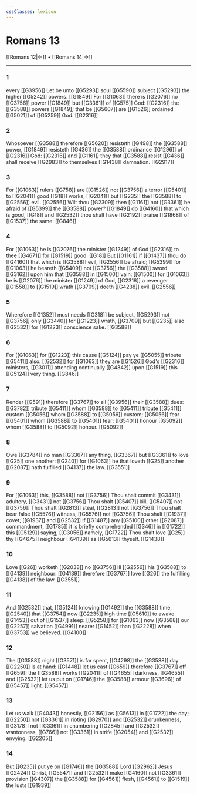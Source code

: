 ```yaml
---
cssClasses: lexicon
---
```

# Romans 13

[[Romans 12|←]] • [[Romans 14|→]]

---

### 1
every [[G3956]] Let be unto [[G5293]] soul [[G5590]] subject [[G5293]] the higher [[G5242]] powers. [[G1849]] For [[G1063]] there is [[G2076]] no [[G3756]] power [[G1849]] but [[G3361]] of [[G575]] God: [[G2316]] the [[G3588]] powers [[G1849]] that be [[G5607]] are [[G1526]] ordained [[G5021]] of [[G5259]] God. [[G2316]]

### 2
Whosoever [[G3588]] therefore [[G5620]] resisteth [[G498]] the [[G3588]] power, [[G1849]] resisteth [[G436]] the [[G3588]] ordinance [[G1296]] of [[G2316]] God: [[G2316]] and [[G1161]] they that [[G3588]] resist [[G436]] shall receive [[G2983]] to themselves [[G1438]] damnation. [[G2917]]

### 3
For [[G1063]] rulers [[G758]] are [[G1526]] not [[G3756]] a terror [[G5401]] to [[G2041]] good [[G18]] works, [[G2041]] but [[G235]] the [[G3588]] to [[G2556]] evil. [[G2556]] Wilt thou [[G2309]] then [[G1161]] not [[G3361]] be afraid of [[G5399]] the [[G3588]] power? [[G1849]] do [[G4160]] that which is good, [[G18]] and [[G2532]] thou shalt have [[G2192]] praise [[G1868]] of [[G1537]] the same: [[G846]]

### 4
For [[G1063]] he is [[G2076]] the minister [[G1249]] of God [[G2316]] to thee [[G4671]] for [[G1519]] good. [[G18]] But [[G1161]] if [[G1437]] thou do [[G4160]] that which is [[G3588]] evil, [[G2556]] be afraid; [[G5399]] for [[G1063]] he beareth [[G5409]] not [[G3756]] the [[G3588]] sword [[G3162]] upon him that [[G3588]] in [[G1500]] vain: [[G1500]] for [[G1063]] he is [[G2076]] the minister [[G1249]] of God, [[G2316]] a revenger [[G1558]] to [[G1519]] wrath [[G3709]] doeth [[G4238]] evil. [[G2556]]

### 5
Wherefore [[G1352]] must needs [[G318]] be subject, [[G5293]] not [[G3756]] only [[G3440]] for [[G1223]] wrath, [[G3709]] but [[G235]] also [[G2532]] for [[G1223]]  conscience sake. [[G3588]]

### 6
For [[G1063]] for [[G1223]] this cause [[G5124]] pay ye [[G5055]] tribute [[G5411]] also: [[G2532]] for [[G1063]] they are [[G1526]] God's [[G2316]] ministers, [[G3011]] attending continually [[G4342]] upon [[G1519]] this [[G5124]] very thing. [[G846]]

### 7
Render [[G591]] therefore [[G3767]] to all [[G3956]] their [[G3588]] dues: [[G3782]] tribute [[G5411]] whom [[G3588]] to [[G5411]] tribute [[G5411]] custom [[G5056]] whom [[G3588]] to [[G5056]] custom; [[G5056]] fear [[G5401]] whom [[G3588]] to [[G5401]] fear; [[G5401]] honour [[G5092]] whom [[G3588]] to [[G5092]] honour. [[G5092]]

### 8
Owe [[G3784]] no man [[G3367]] any thing, [[G3367]] but [[G3361]] to love [[G25]] one another: [[G240]] for [[G1063]] he that loveth [[G25]] another [[G2087]] hath fulfilled [[G4137]] the law. [[G3551]]

### 9
For [[G1063]] this, [[G3588]] not [[G3756]] Thou shalt commit [[G3431]] adultery, [[G3431]] not [[G3756]] Thou shalt [[G5407]] kill, [[G5407]] not [[G3756]] Thou shalt [[G2813]] steal, [[G2813]] not [[G3756]] Thou shalt bear false [[G5576]] witness, [[G5576]] not [[G3756]] Thou shalt [[G1937]] covet; [[G1937]] and [[G2532]] if [[G1487]] any [[G5100]] other [[G2087]] commandment, [[G1785]] it is briefly comprehended [[G346]] in [[G1722]] this [[G5129]] saying, [[G3056]] namely, [[G1722]] Thou shalt love [[G25]] thy [[G4675]] neighbour [[G4139]] as [[G5613]] thyself. [[G1438]]

### 10
Love [[G26]] worketh [[G2038]] no [[G3756]] ill [[G2556]] his [[G3588]] to [[G4139]] neighbour: [[G4139]] therefore [[G3767]] love [[G26]] the fulfilling [[G4138]] of the law. [[G3551]]

### 11
And [[G2532]] that, [[G5124]] knowing [[G1492]] the [[G3588]] time, [[G2540]] that [[G3754]] now [[G2235]] high time [[G5610]] to awake [[G1453]] out of [[G1537]] sleep: [[G5258]] for [[G1063]] now [[G3568]] our [[G2257]] salvation [[G4991]] nearer [[G1452]] than [[G2228]] when [[G3753]] we believed. [[G4100]]

### 12
The [[G3588]] night [[G3571]] is far spent, [[G4298]] the [[G3588]] day [[G2250]] is at hand: [[G1448]] let us cast [[G659]] therefore [[G3767]] off [[G659]] the [[G3588]] works [[G2041]] of [[G4655]] darkness, [[G4655]] and [[G2532]] let us put on [[G1746]] the [[G3588]] armour [[G3696]] of [[G5457]] light. [[G5457]]

### 13
Let us walk [[G4043]] honestly, [[G2156]] as [[G5613]] in [[G1722]] the day; [[G2250]] not [[G3361]] in rioting [[G2970]] and [[G2532]] drunkenness, [[G3178]] not [[G3361]] in chambering [[G2845]] and [[G2532]] wantonness, [[G766]] not [[G3361]] in strife [[G2054]] and [[G2532]] envying. [[G2205]]

### 14
But [[G235]] put ye on [[G1746]] the [[G3588]] Lord [[G2962]] Jesus [[G2424]] Christ, [[G5547]] and [[G2532]] make [[G4160]] not [[G3361]] provision [[G4307]] the [[G3588]] for [[G4561]] flesh, [[G4561]] to [[G1519]] the lusts [[G1939]]